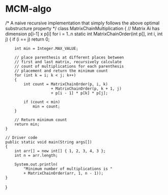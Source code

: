 # MCM-algo
/* A naive recursive implementation that simply follows
the above optimal substructure property */
class MatrixChainMultiplication {
	// Matrix Ai has dimension p[i-1] x p[i] for i = 1..n
	static int MatrixChainOrder(int p[], int i, int j)
	{
		if (i == j)
			return 0;

		int min = Integer.MAX_VALUE;

		// place parenthesis at different places between
		// first and last matrix, recursively calculate
		// count of multiplications for each parenthesis
		// placement and return the minimum count
		for (int k = i; k < j; k++)
		{
			int count = MatrixChainOrder(p, i, k)
						+ MatrixChainOrder(p, k + 1, j)
						+ p[i - 1] * p[k] * p[j];

			if (count < min)
				min = count;
		}

		// Return minimum count
		return min;
	}

	// Driver code
	public static void main(String args[])
	{
		int arr[] = new int[] { 1, 2, 3, 4, 3 };
		int n = arr.length;

		System.out.println(
			"Minimum number of multiplications is "
			+ MatrixChainOrder(arr, 1, n - 1));
	}
}
